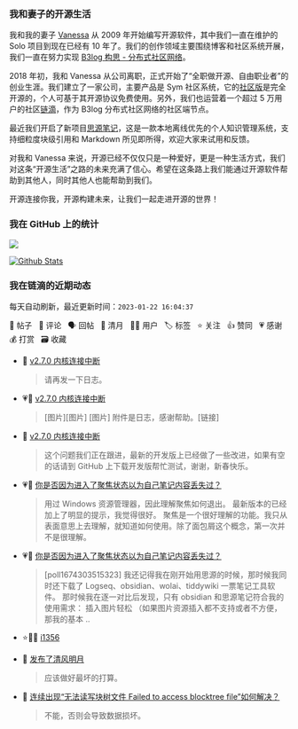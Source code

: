### 我和妻子的开源生活

我和我的妻子 [Vanessa](https://github.com/Vanessa219) 从 2009 年开始编写开源软件，其中我们一直在维护的 Solo 项目到现在已经有 10 年了。我们的创作领域主要围绕博客和社区系统开展，我们一直在努力实现 [B3log 构思 - 分布式社区网络](https://ld246.com/article/1546941897596)。

2018 年初，我和 Vanessa 从公司离职，正式开始了“全职做开源、自由职业者”的创业生涯。我们建立了一家公司，主要产品是 Sym 社区系统，它的[社区版](https://github.com/88250/symphony)是完全开源的，个人可基于其开源协议免费使用。另外，我们也运营着一个超过 5 万用户的社区[链滴](https://ld246.com)，作为 B3log 分布式社区网络的社区端节点。

最近我们开启了新项目[思源笔记](https://github.com/siyuan-note/siyuan)，这是一款本地离线优先的个人知识管理系统，支持细粒度块级引用和 Markdown 所见即所得，欢迎大家来试用和反馈。

对我和 Vanessa 来说，开源已经不仅仅只是一种爱好，更是一种生活方式，我们对这条“开源生活”之路的未来充满了信心。希望在这条路上我们能通过开源软件帮助到其他人，同时其他人也能帮助到我们。

开源连接你我，开源构建未来，让我们一起走进开源的世界！

### 我在 GitHub 上的统计

<a title="Hits" target="_blank" href="https://github.com/88250/88250"><img src="https://hits.b3log.org/88250/88250.svg"></a>

[![Github Stats](https://github-readme-stats.vercel.app/api?username=88250&theme=tokyonight&show_icons=true)](https://github.com/88250)

<!--events start -->

### 我在链滴的近期动态

每天自动刷新，最近更新时间：`2023-01-22 16:04:37`

📝 帖子 &nbsp; 💬 评论 &nbsp; 🗣 回帖 &nbsp; 🌙 清月 &nbsp; 👨‍💻 用户 &nbsp; 🏷️ 标签 &nbsp; ⭐️ 关注 &nbsp; 👍 赞同 &nbsp; 💗 感谢 &nbsp; 💰 打赏 &nbsp; 🗃 收藏

* 💬 [v2.7.0 内核连接中断](https://ld246.com/article/1674290914470/comment/1674357926092#comments)

  > 请再发一下日志。
* 💗📝 [v2.7.0 内核连接中断](https://ld246.com/article/1674290914470)

  > [图片][图片] [图片] 附件是日志，感谢帮助。[链接]
* 💬 [v2.7.0 内核连接中断](https://ld246.com/article/1674290914470/comment/1674315831753#comments)

  > 这个问题我们正在跟进，最新的开发版上已经做了一些改进，如果有空的话请到 GitHub 上下载开发版帮忙测试，谢谢，新春快乐。
* 💗💬 [你是否因为进入了聚焦状态以为自己笔记内容丢失过？](https://ld246.com/article/1674306222609/comment/1674307710989#comments)

  > 用过 Windows 资源管理器，因此理解聚焦如何退出。 最新版本的已经加上了明显的提示，我觉得很好。 聚焦是一个很好理解的功能。我只从表面意思上去理解，就知道如何使用。除了面包屑这个概念，第一次并不是很理解。
* 💗📝 [你是否因为进入了聚焦状态以为自己笔记内容丢失过？](https://ld246.com/article/1674306222609)

  > [poll1674303515323] 我还记得我在刚开始用思源的时候，那时候我同时还下载了 Logseq、obsidian、wolai、tiddywiki 一票笔记工具软件。 那时候我在逐一对比后发现，只有 obsidian 和思源笔记符合我的使用需求： 插入图片轻松 （如果图片资源插入都不支持或者不方便，那我的基本 ..
* ⭐️👨‍💻 [i1356](https://ld246.com/member/i1356)

  > 
* 🌙 [发布了清风明月](https://ld246.com/member/88250/breezemoons/1674229752485)

  > 应该做好最坏的打算。
* 💬 [连续出现“无法读写块树文件 Failed to access blocktree file”如何解决？](https://ld246.com/article/1674179452150/comment/1674214449165#comments)

  > 不能，否则会导致数据损坏。


<!--events end -->
